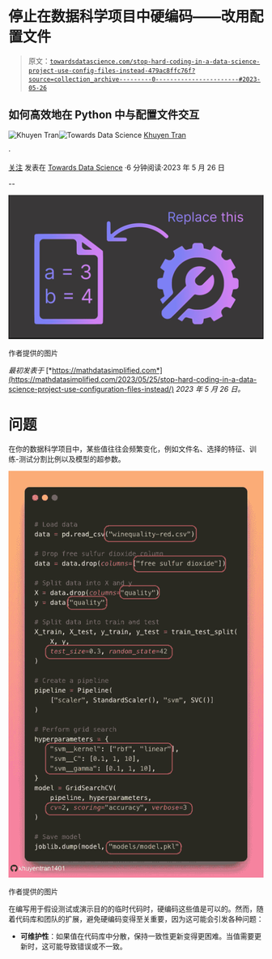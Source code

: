 # 停止在数据科学项目中硬编码——改用配置文件

> 原文：[`towardsdatascience.com/stop-hard-coding-in-a-data-science-project-use-config-files-instead-479ac8ffc76f?source=collection_archive---------0-----------------------#2023-05-26`](https://towardsdatascience.com/stop-hard-coding-in-a-data-science-project-use-config-files-instead-479ac8ffc76f?source=collection_archive---------0-----------------------#2023-05-26)

## 如何高效地在 Python 中与配置文件交互

[](https://khuyentran1476.medium.com/?source=post_page-----479ac8ffc76f--------------------------------)![Khuyen Tran](https://khuyentran1476.medium.com/?source=post_page-----479ac8ffc76f--------------------------------)[](https://towardsdatascience.com/?source=post_page-----479ac8ffc76f--------------------------------)![Towards Data Science](https://towardsdatascience.com/?source=post_page-----479ac8ffc76f--------------------------------) [Khuyen Tran](https://khuyentran1476.medium.com/?source=post_page-----479ac8ffc76f--------------------------------)

·

[关注](https://medium.com/m/signin?actionUrl=https%3A%2F%2Fmedium.com%2F_%2Fsubscribe%2Fuser%2F84a02493194a&operation=register&redirect=https%3A%2F%2Ftowardsdatascience.com%2Fstop-hard-coding-in-a-data-science-project-use-config-files-instead-479ac8ffc76f&user=Khuyen+Tran&userId=84a02493194a&source=post_page-84a02493194a----479ac8ffc76f---------------------post_header-----------) 发表在 [Towards Data Science](https://towardsdatascience.com/?source=post_page-----479ac8ffc76f--------------------------------) ·6 分钟阅读·2023 年 5 月 26 日[](https://medium.com/m/signin?actionUrl=https%3A%2F%2Fmedium.com%2F_%2Fvote%2Ftowards-data-science%2F479ac8ffc76f&operation=register&redirect=https%3A%2F%2Ftowardsdatascience.com%2Fstop-hard-coding-in-a-data-science-project-use-config-files-instead-479ac8ffc76f&user=Khuyen+Tran&userId=84a02493194a&source=-----479ac8ffc76f---------------------clap_footer-----------)

--

[](https://medium.com/m/signin?actionUrl=https%3A%2F%2Fmedium.com%2F_%2Fbookmark%2Fp%2F479ac8ffc76f&operation=register&redirect=https%3A%2F%2Ftowardsdatascience.com%2Fstop-hard-coding-in-a-data-science-project-use-config-files-instead-479ac8ffc76f&source=-----479ac8ffc76f---------------------bookmark_footer-----------)![](img/d8f861a64c002d8fcc6f28868a2a7e65.png)

作者提供的图片

*最初发表于* [*https://mathdatasimplified.com*](https://mathdatasimplified.com/2023/05/25/stop-hard-coding-in-a-data-science-project-use-configuration-files-instead/) *2023 年 5 月 26 日。*

# 问题

在你的数据科学项目中，某些值往往会频繁变化，例如文件名、选择的特征、训练-测试分割比例以及模型的超参数。

![](img/8095b45a4fe0e495526e4a29a2bea6ff.png)

作者提供的图片

在编写用于假设测试或演示目的的临时代码时，硬编码这些值是可以的。然而，随着代码库和团队的扩展，避免硬编码变得至关重要，因为这可能会引发各种问题：

+   **可维护性**：如果值在代码库中分散，保持一致性更新变得更困难。当值需要更新时，这可能导致错误或不一致。
